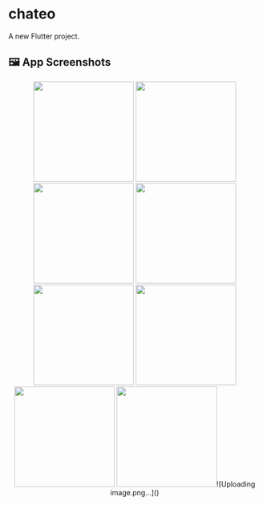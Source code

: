 # chateo

A new Flutter project.

## 🖼 App Screenshots

<div align="center">
  <img src="https://github.com/user-attachments/assets/d6f75ae8-20f4-401a-9e08-86b980453cca" width="200" />
  <img src="https://github.com/user-attachments/assets/fe0adccd-8324-4eb5-bf98-5a4f4f4513a7" width="200" />
  <img src="https://github.com/user-attachments/assets/c94e2c3b-d512-4092-b81e-6413be5b64e9" width="200" />
  <img src="https://github.com/user-attachments/assets/e842b280-ca1d-49cd-9f25-152ab0090e01" width="200" />
  <img src="https://github.com/user-attachments/assets/26e11304-f731-4bd5-add3-72c60a48bb48" width="200" />
  <img src="https://github.com/user-attachments/assets/199f0885-dee2-4590-9c5c-2a4ec3a12e8f" width="200" />
  <img src="https://github.com/user-attachments/assets/7c7e18e2-6f82-486f-9edc-a134b8b466b2" width="200" />
  <img src="https://github.com/user-attachments/assets/f7a801e9-ec3b-46a2-9fa6-2d77f499a346" width="200" />![Uploading image.png…]()

</div>

